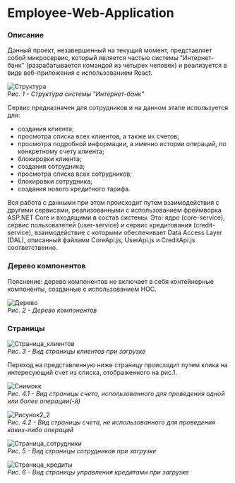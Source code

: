 # Employee-Web-Application
### Описание 
Данный проект, незавершенный на текущий момент, представляет собой микросервис, который является частью системы "Интернет-банк" (разрабатывается командой из четырех человек) и реализуется в виде веб-приложения с использованием React.

![Структура](https://user-images.githubusercontent.com/80825993/228552713-657ae069-57ad-4700-a8e8-0c31dd3d8eed.PNG)<br>
_Рис. 1 - Структура системы "Интернет-банк"_

Сервис предназначен для сотрудников и на данном этапе используется для:
- создания клиента;
- просмотра списка всех клиентов, а также их счетов;
- просмотра подробной информации, а именно истории операций, по конкретному счету клиента;
- блокировки клиента;
- создания сотрудника;
- просмотра списка всех сотрудников;
- блокировки сотрудника;
- создания нового кредитного тарифа.

Вся работа с данными при этом происходит путем взаимодействия с другими сервисами, реализованными с использованием фреймворка ASP.NET Core и входящими в состав системы. Это: ядро (core-service), сервис пользователей (user-service) и сервис кредитования (credit-service), взаимодействие с которыми обеспечивает Data Access Layer (DAL), описанный файлами CoreApi.js, UserApi.js и CreditApi.js соответственно.

### Дерево компонентов
Пояснение: дерево компонентов не включает в себя контейнерные компоненты, созданные с использованием HOC.

![Дерево](https://user-images.githubusercontent.com/80825993/228545714-2bed41bf-b210-4d07-9d6c-0fb4e079bced.png)<br>
_Рис. 2 - Дерево компонентов_

### Страницы

![Страница_клиентов](https://user-images.githubusercontent.com/80825993/228550496-2194a68f-9ede-4411-994f-a3f8f9f953be.PNG)<br>
_Рис. 3 - Вид страницы клиентов при загрузке_

Переход на представленную ниже страницу происходит путем клика на интересующий счет из списка, отображенного на рис.1.

![Снимокк](https://user-images.githubusercontent.com/80825993/229305646-14dfd844-dd5e-410d-986c-a047b33ae2b4.PNG)<br>
_Рис. 4.1 - Вид страницы счета, использованного для проведения одной или более операции(-й)_

![Рисунок2_2](https://user-images.githubusercontent.com/80825993/228552070-95f06228-202d-4729-accb-e87dde147bd2.PNG)<br>
_Рис. 4.2 - Вид страницы счета, не использованного для проведения каких-либо операций_

![Страница_сотрудники](https://user-images.githubusercontent.com/80825993/226627874-7bb9a6d1-9083-4a58-83fb-020b18fdc3a9.PNG)<br>
_Рис. 5 - Вид страницы сотрудников при загрузке_

![Страница_кредиты](https://user-images.githubusercontent.com/80825993/226627977-9e82d2fc-48ce-4e78-b2f9-69576752d33f.PNG)<br>
_Рис. 6 - Вид страницы управления кредитами при загрузке_
